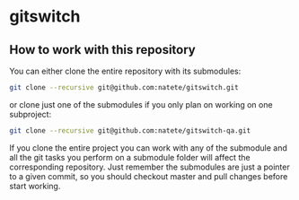 # gitswitch

## How to work with this repository

You can either clone the entire repository with its submodules:

```bash
git clone --recursive git@github.com:natete/gitswitch.git
```

or clone just one of the submodules if you only plan on working on one subproject:

```bash
git clone --recursive git@github.com:natete/gitswitch-qa.git
```

If you clone the entire project you can work with any of the submodule and all the git tasks you perform on a submodule folder will affect the corresponding repository. Just remember the submodules are just a pointer to a given commit, so you should checkout master and pull changes before start working.

